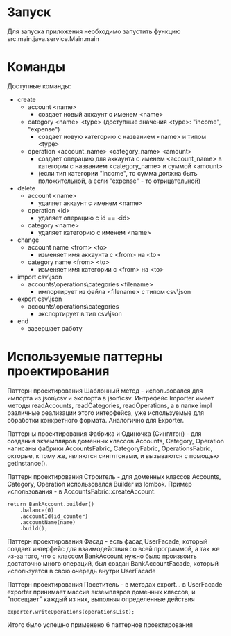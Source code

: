 # Запуск

Для запуска приложения необходимо запустить функцию src.main.java.service.Main.main

# Команды


Доступные команды:

- create
    - account \<name\> 
        - создает новый аккаунт с именем \<name\>
    - category \<name\> \<type\> (доступные значения \<type\>: "income", "expense")
        - создает новую категорию с названием \<name\> и типом \<type\>
    - operation \<account_name\> \<category_name\> \<amount\>
        - создает операцию для аккаунта с именем \<account_name\> в категории с названием \<category_name\> и суммой \<amount\> 
        - (если тип категории "income", то сумма должна быть положительной, а если "expense" - то отрицательной)
- delete
    - account \<name\>
        - удаляет аккаунт с именем \<name\>
    - operation \<id\>
        - удаляет операцию с id == \<id\>
    - category \<name\>
        - удаляет категорию с именем \<name\>
- change
    - account name \<from\> \<to\>
        - изменяет имя аккаунта с \<from\> на \<to\>
    - category name \<from\> \<to\>
        - изменяет имя категории с \<from\> на \<to\>
- import csv\\json
    - accounts\\operations\\categories \<filename\>
        - импортирует из файла \<filename\> с типом csv\\json
- export csv\\json
    - accounts\\operations\\categories
        - экспортирует в тип csv\\json
- end
    - завершает работу

# Используемые паттерны проектирования

Паттерн проектирования Шаблонный метод - использовался для импорта из json\\csv и экспорта в json\\csv. 
Интрефейс Importer имеет методы readAccounts, readCategories, readOperations, а в папке impl различные реализации 
этого интерфейса, уже используемые для обработки конкретного формата. Аналогично для Exporter.

Паттерны проектирования Фабрика и Одиночка (Синглтон) - для создания экземпляров доменных классов Accounts, 
Category, Operation написаны фабрики AccountsFabric, CategoryFabric, OperationsFabric, окторые, к тому же,
являются синглтонами, и вызываются с помощью getInstance().

Паттерн проектирования Строитель - для доменных классов Accounts, Category, Operation
использовался Builder из lombok. Пример использования - в AccountsFabric::createAccount:

    return BankAccount.builder()
        .balance(0)
        .accountId(id_counter)
        .accountName(name)
        .build();

Паттерн проектирования Фасад - есть фасад UserFacade, который создает интерфейс для взаимодействия со всей программой, 
а так же из-за того, что с классом BankAccount нужно было произвоить достаточно много операций, был создан BankAccountFacade, 
который используется в свою очередь  внутри UserFacade

Паттерн проектирования Посетитель - в методах export... в UserFacade exporter принимает массив экземпляров доменных классов, 
и "посещает" каждый из них, выполняя определенные действия 

    exporter.writeOperations(operationsList);

Итого было успешно применено 6 паттернов проектирования 